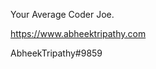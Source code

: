 Your Average Coder Joe.




https://www.abheektripathy.com

AbheekTripathy#9859

           
          

<!---
abheektripathy/abheektripathy is a ✨ special ✨ repository because its `README.md` (this file) appears on your GitHub profile.
You can click the Preview link to take a look at your changes.
--->
